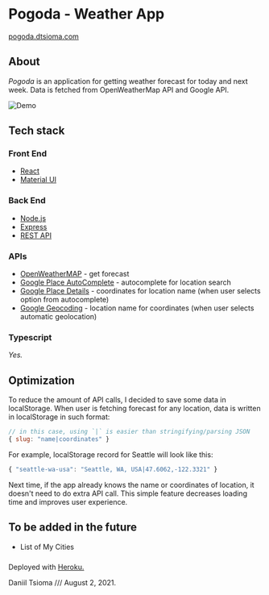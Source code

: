 # Pogoda - Weather App 

[pogoda.dtsioma.com](http://pogoda.dtsioma.com)

## About

*Pogoda* is an application for getting weather forecast for today and next week. Data is fetched from OpenWeatherMap API and Google API.

![Demo](https://i.imgur.com/VVXdqDt.gif)

## Tech stack

### Front End

* [React](https://reactjs.org)
* [Material UI](https://material-ui.com)

### Back End 

* [Node.js](https://nodejs.org/en/)
* [Express](https://expressjs.com)
* [REST API](https://restfulapi.net)

### APIs

* [OpenWeatherMAP](https://openweathermap.org/api) - get forecast
* [Google Place AutoComplete](https://developers.google.com/maps/documentation/places/web-service/autocomplete) - autocomplete for location search
* [Google Place Details](https://developers.google.com/maps/documentation/places/web-service/details) - coordinates for location name (when user selects option from autocomplete)
* [Google Geocoding](https://developers.google.com/maps/documentation/geocoding/overview) - location name for coordinates (when user selects automatic geolocation)

### Typescript

*Yes.*

## Optimization

To reduce the amount of API calls, I decided to save some data in localStorage. When user is fetching forecast for any location, data is written in localStorage in such format: 
```javascript
// in this case, using `|` is easier than stringifying/parsing JSON
{ slug: "name|coordinates" }
```
For example, localStorage record for Seattle will look like this:
```javascript  
{ "seattle-wa-usa": "Seattle, WA, USA|47.6062,-122.3321" }
```
Next time, if the app already knows the name or coordinates of location, it doesn't need to do extra API call. This simple feature decreases loading time and improves user experience.

## To be added in the future

* List of My Cities

###
Deployed with [Heroku.](https://www.heroku.com)

Daniil Tsioma /// August 2, 2021.
